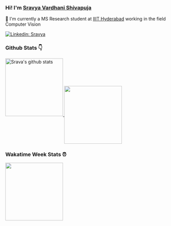 

### Hi! I'm [Sravya Vardhani Shivapuja](https://github.com/svshivapuja)

:bust_in_silhouette: I'm currently a MS Research student at [IIIT Hyderabad](https://www.iiit.ac.in) working in the field Computer Vision

[![Linkedin: Sravya](https://img.shields.io/badge/LinkedIn-Sravya%20vardhani-blue?style=flat-square&logo=Linkedin&logoColor=white&link=https://www.linkedin.com/in/svshivapuja/)](https://www.linkedin.com/in/svshivapuja/)

### Github Stats :point_down:

<a href="https://github.com/anuraghazra/github-readme-stats">
  <img height="180em" src="https://github-readme-stats.vercel.app/api?username=svshivapuja&show_icons=true&theme=dracula&include_all_commits=true&count_private=true" alt="Srava's github stats"/>
  <img align="center" height="180em" src="https://github-readme-stats.vercel.app/api/top-langs/?username=anuraghazra&layout=compact&theme=dracula" />
</a>

### Wakatime Week Stats :alarm_clock:

 <a href="https://github.com/anuraghazra/github-readme-stats">
    <img height="180em" src="https://github-readme-stats.vercel.app/api/wakatime?username=svshivapuja&theme=dracula"/>
</a>
